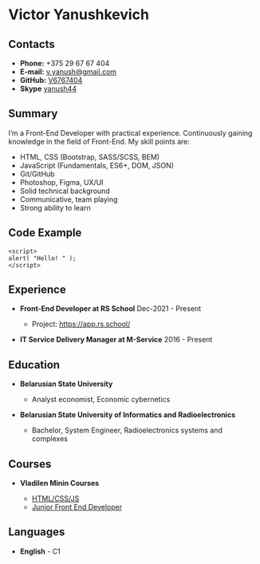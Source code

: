 # Victor Yanushkevich

## Contacts

* **Phone:** +375 29 67 67 404
* **E-mail:** [v.yanush@gmail.com](v.yanush@gmail.com)
* **GitHub:** [V6767404](https://github.com/V6767404/)
* **Skype** [yanush44](https://skype:yanush44)

## Summary

I’m a Front-End Developer with practical experience. Continuously gaining knowledge in the field of Front-End. My skill points are:

  * HTML, CSS (Bootstrap, SASS/SCSS, BEM)
  * JavaScript (Fundamentals, ES6+, DOM, JSON)
  * Git/GitHub
  * Photoshop, Figma, UX/UI
  * Solid technical background
  * Communicative, team playing
  * Strong ability to learn

## Code Example

```
<script>
alert( "Hello! " );
</script>
```
## Experience

* **Front-End Developer at RS School** Dec-2021 - Present
	* Project: https://app.rs.school/
	
* **IT Service Delivery Manager at M-Service** 2016 - Present

## Education

* **Belarusian State University**
  * Analyst economist, Economic cybernetics

* **Belarusian State University of Informatics and Radioelectronics**
  * Bachelor, System Engineer, Radioelectronics systems and complexes

## Courses

* **Vladilen Minin Courses**

  * [HTML/CSS/JS]( https://vladilen.notion.site/Roadmap-YouTube-0b917095c1ec424e9574c2ede36efab9)
  * [Junior Front End Developer]( https://vladilen.ru/junior)

## Languages
* **English** - C1